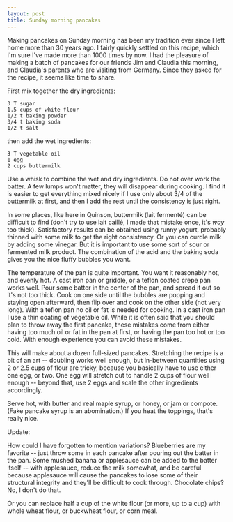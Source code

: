 ```yaml
---
layout: post
title: Sunday morning pancakes
---
```


Making pancakes on Sunday morning has been my tradition ever since I left home more than 30 years ago. I fairly quickly settled on this recipe, which I'm sure I've made more than 1000 times by now. I had the pleasure of making a batch of pancakes for our friends Jim and Claudia this morning, and Claudia's parents who are visiting from Germany. Since they asked for the recipe, it seems like time to share.

First mix together the dry ingredients:

    3 T sugar  
    1.5 cups of white flour  
    1/2 t baking powder  
    3/4 t baking soda  
    1/2 t salt

then add the wet ingredients:

    3 T vegetable oil  
    1 egg  
    2 cups buttermilk  

Use a whisk to combine the wet and dry ingredients. Do not over work the batter. A few lumps won't matter, they will disappear during cooking. I find it is easier to get everything mixed nicely if I use only about 3/4 of the buttermilk at first, and then I add the rest until the consistency is just right.

In some places, like here in Quinson, buttermilk (lait fermenté) can be difficult to find (don't try to use lait caillé, I made that mistake once, it's _way_ too thick). Satisfactory results can be obtained using runny yogurt, probably thinned with some milk to get the right consistency. Or you can curdle milk by adding some vinegar. But it is important to use some sort of sour or fermented milk product. The combination of the acid and the baking soda gives you the nice fluffy bubbles you want.

The temperature of the pan is quite important. You want it reasonably hot, and evenly hot. A cast iron pan or griddle, or a teflon coated crepe pan works well. Pour some batter in the center of the pan, and spread it out so it's not too thick. Cook on one side until the bubbles are popping and staying open afterward, then flip over and cook on the other side (not very long). With a teflon pan no oil or fat is needed for cooking. In a cast iron pan I use a thin coating of vegetable oil. While it is often said that you should plan to throw away the first pancake, these mistakes come from either having too much oil or fat in the pan at first, or having the pan too hot or too cold. With enough experience you can avoid these mistakes.

This will make about a dozen full-sized pancakes. Stretching the recipe is a bit of an art -- doubling works well enough, but in-between quantities using 2 or 2.5 cups of flour are tricky, because you basically have to use either one egg, or two. One egg will stretch out to handle 2 cups of flour well enough -- beyond that, use 2 eggs and scale the other ingredients accordingly.

Serve hot, with butter and real maple syrup, or honey, or jam or compote. (Fake pancake syrup is an abomination.) If you heat the toppings, that's really nice.

Update: 

How could I have forgotten to mention variations? Blueberries are my favorite -- just throw some in each pancake after pouring out the batter in the pan. Some mushed banana or applesauce can be added to the batter itself -- with applesauce, reduce the milk somewhat, and be careful because applesauce will cause the pancakes to lose some of their structural integrity and they'll be difficult to cook through. Chocolate chips? No, I don't do that.

Or you can replace half a cup of the white flour (or more, up to a cup) with whole wheat flour, or buckwheat flour, or corn meal.
